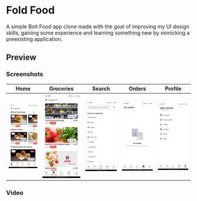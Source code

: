 # Fold Food

A simple Bolt Food app clone made with the goal of improving my UI design skills, gaining some experience and learning something new by mimicking a preexisting application.

## Preview

### Screenshots

| Home                              | Groceries                                   | Search                                | Orders                                | Profile                                 |
| --------------------------------- | ------------------------------------------- | ------------------------------------- | ------------------------------------- | --------------------------------------- |
| ![Home](preview/preview_home.jpg) | ![Groceries](preview/preview_groceries.jpg) | ![Search](preview/preview_search.jpg) | ![Orders](preview/preview_orders.jpg) | ![Profile](preview/preview_profile.jpg) |

### Video

